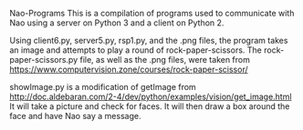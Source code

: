 Nao-Programs
This is a compilation of programs used to communicate with Nao using a server on Python 3 and a client on Python 2.

Using client6.py, server5.py, rsp1.py, and the .png files, the program takes an image and attempts to play a round of rock-paper-scissors.
The rock-paper-scissors.py file, as well as the .png files, were taken from https://www.computervision.zone/courses/rock-paper-scissor/

showImage.py is a modification of getImage from http://doc.aldebaran.com/2-4/dev/python/examples/vision/get_image.html
It will take a picture and check for faces. It will then draw a box around the face and have Nao say a message.
